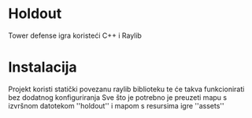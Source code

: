 # Holdout
Tower defense igra koristeći C++ i Raylib

# Instalacija
Projekt koristi statički povezanu raylib biblioteku te će takva funkcionirati bez dodatnog konfiguriranja
Sve što je potrebno je preuzeti mapu s izvršnom datotekom ''holdout'' i mapom s resursima igre ''assets''
